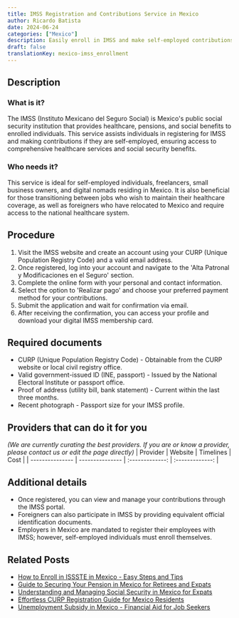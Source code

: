 ```yaml
---
title: IMSS Registration and Contributions Service in Mexico
author: Ricardo Batista
date: 2024-06-24
categories: ["Mexico"]
description: Easily enroll in IMSS and make self-employed contributions. Secure your healthcare benefits in Mexico with a hassle-free process.
draft: false
translationKey: mexico-imss_enrollment
---
```


## Description
### What is it?
The IMSS (Instituto Mexicano del Seguro Social) is Mexico's public social security institution that provides healthcare, pensions, and social benefits to enrolled individuals. This service assists individuals in registering for IMSS and making contributions if they are self-employed, ensuring access to comprehensive healthcare services and social security benefits.

### Who needs it?
This service is ideal for self-employed individuals, freelancers, small business owners, and digital nomads residing in Mexico. It is also beneficial for those transitioning between jobs who wish to maintain their healthcare coverage, as well as foreigners who have relocated to Mexico and require access to the national healthcare system.

## Procedure

1. Visit the IMSS website and create an account using your CURP (Unique Population Registry Code) and a valid email address.
2. Once registered, log into your account and navigate to the 'Alta Patronal y Modificaciones en el Seguro' section.
3. Complete the online form with your personal and contact information.
4. Select the option to 'Realizar pago' and choose your preferred payment method for your contributions.
5. Submit the application and wait for confirmation via email.
6. After receiving the confirmation, you can access your profile and download your digital IMSS membership card.


## Required documents

- CURP (Unique Population Registry Code) - Obtainable from the CURP website or local civil registry office.
- Valid government-issued ID (INE, passport) - Issued by the National Electoral Institute or passport office.
- Proof of address (utility bill, bank statement) - Current within the last three months.
- Recent photograph - Passport size for your IMSS profile.


## Providers that can do it for you
_(We are currently curating the best providers. If you are or know a provider, please contact us or edit the page directly)_
| Provider        |     Website     |     Timelines    |       Cost      |
| --------------- | --------------- |  :-------------: | :-------------: |

## Additional details

- Once registered, you can view and manage your contributions through the IMSS portal.
- Foreigners can also participate in IMSS by providing equivalent official identification documents.
- Employers in Mexico are mandated to register their employees with IMSS; however, self-employed individuals must enroll themselves.

## Related Posts

- [How to Enroll in ISSSTE in Mexico - Easy Steps and Tips](https://tramitit.com/english/guides/mexico/issste_enrollment/)
- [Guide to Securing Your Pension in Mexico for Retirees and Expats](https://tramitit.com/english/guides/mexico/pension_request/)
- [Understanding and Managing Social Security in Mexico for Expats](https://tramitit.com/english/guides/mexico/social_security/)
- [Effortless CURP Registration Guide for Mexico Residents](https://tramitit.com/english/guides/mexico/curp_registration/)
- [Unemployment Subsidy in Mexico - Financial Aid for Job Seekers](https://tramitit.com/english/guides/mexico/unemployment_subsidy_request/)